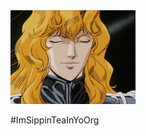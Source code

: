 <div style="float:left;">
  <div style="margin: auto;">
    <img width="200" src="reinhard_tea.gif" />
    <p>#ImSippinTeaInYoOrg</p>
  </div>
</div>
